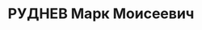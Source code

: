---
title: РУДНЕВ Марк Моисеевич
description: 1896 г.р., состоял членом КПСС с 1920 года, партбилет № 0373669, еврей,
  образование среднее, работал первым секретарем Кашарского райкома партии. 1 апреля
  1937 года бюро Азово-Черноморского крайкома партии Руднев был исключен из партии
  за сокрытие связи с оппортунистом-троцкистом Колотилиным. Руднев был арестован органами
  НКВД. 13 декабря 1937 года выездной сессией Военной коллегии Верховного суда СССР
  осужден по ст.ст. 58-8 и 58-11 УК РСФСР к ВМН. 25 августа 1956 года Военная коллегия
  Верховного суда СССР реабилитировала Руднева М.М. посмертно.
---